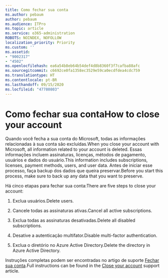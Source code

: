 ```yaml
---
title: Como fechar sua conta
ms.author: pebaum
author: pebaum
ms.audience: ITPro
ms.topic: article
ms.service: o365-administration
ROBOTS: NOINDEX, NOFOLLOW
localization_priority: Priority
ms.custom: ''
ms.assetid:
- "9002317"
- "4502"
ms.openlocfilehash: ea6a54b8eb64b54def4d8b8360f3f7cafba88afc
ms.sourcegitcommit: c6692ce0fa1358ec3529e59ca0ecdfdea4cdc759
ms.translationtype: HT
ms.contentlocale: pt-BR
ms.lasthandoff: 09/15/2020
ms.locfileid: "47780803"
---
```

# <a name="how-to-close-your-account"></a><span data-ttu-id="30087-102">Como fechar sua conta</span><span class="sxs-lookup"><span data-stu-id="30087-102">How to close your account</span></span>

<span data-ttu-id="30087-103">Quando você fecha a sua conta do Microsoft, todas as informações relacionadas à sua conta são excluídas.</span><span class="sxs-lookup"><span data-stu-id="30087-103">When you close your account with Microsoft, all information related to your account is deleted.</span></span> <span data-ttu-id="30087-104">Essas informações incluem assinaturas, licenças, métodos de pagamento, usuários e dados do usuário.</span><span class="sxs-lookup"><span data-stu-id="30087-104">This information includes subscriptions, licenses, payment methods, users, and user data.</span></span> <span data-ttu-id="30087-105">Antes de iniciar esse processo, faça backup dos dados que queira preservar.</span><span class="sxs-lookup"><span data-stu-id="30087-105">Before you start this process, make sure to back up any data that you want to preserve.</span></span>

<span data-ttu-id="30087-106">Há cinco etapas para fechar sua conta:</span><span class="sxs-lookup"><span data-stu-id="30087-106">There are five steps to close your account:</span></span>

1. <span data-ttu-id="30087-107">Exclua usuários.</span><span class="sxs-lookup"><span data-stu-id="30087-107">Delete users.</span></span>

2. <span data-ttu-id="30087-108">Cancele todas as assinaturas ativas.</span><span class="sxs-lookup"><span data-stu-id="30087-108">Cancel all active subscriptions.</span></span>

3. <span data-ttu-id="30087-109">Exclua todas as assinaturas desativadas.</span><span class="sxs-lookup"><span data-stu-id="30087-109">Delete all disabled subscriptions.</span></span>

4. <span data-ttu-id="30087-110">Desative a autenticação multifator.</span><span class="sxs-lookup"><span data-stu-id="30087-110">Disable multi-factor authentication.</span></span>

5. <span data-ttu-id="30087-111">Exclua o diretório no Azure Active Directory.</span><span class="sxs-lookup"><span data-stu-id="30087-111">Delete the directory in Azure Active Directory.</span></span>

<span data-ttu-id="30087-112">Instruções completas podem ser encontradas no artigo de suporte [Fechar sua conta](https://docs.microsoft.com/microsoft-365/commerce/close-your-account).</span><span class="sxs-lookup"><span data-stu-id="30087-112">Full instructions can be found in the [Close your account](https://docs.microsoft.com/microsoft-365/commerce/close-your-account) support article.</span></span>

